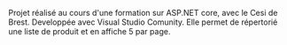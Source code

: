 Projet réalisé au cours d'une formation sur ASP.NET core, avec le Cesi de Brest.
Developpée avec Visual Studio Comunity.
Elle permet de répertorié une liste de produit et en affiche 5 par page.
